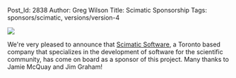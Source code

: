 Post_Id: 2838
Author: Greg Wilson
Title: Scimatic Sponsorship
Tags: sponsors/scimatic, versions/version-4

<p><img src="{{root_path}}/files/2010/04/scimaticlogo.png" /></p>
<p>We're very pleased to announce that <a href="http://www.scimatic.com">Scimatic Software</a>, a Toronto based company that specializes in the development of software for the scientific community, has come on board as a sponsor of this project. Many thanks to Jamie McQuay and Jim Graham!</p>
